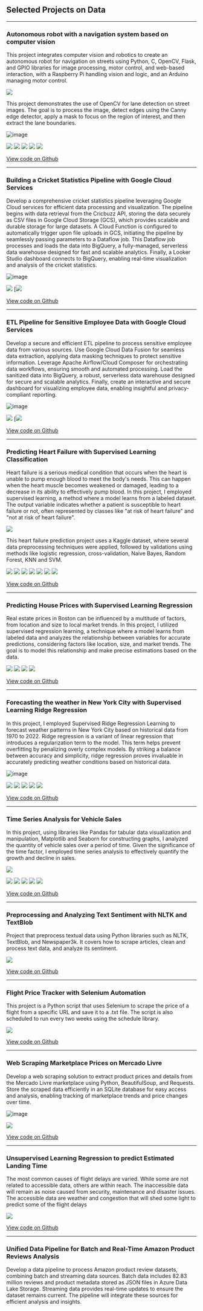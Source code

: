 ## Selected Projects on Data

---

### Autonomous robot with a navigation system based on computer vision

This project integrates computer vision and robotics to create an autonomous robot for navigation on streets using Python, C, OpenCV, Flask, and GPIO libraries for image processing, motor control, and web-based interaction, with a Raspberry Pi handling vision and logic, and an Arduino managing motor control.

<img src= 'https://github.com/sofiasawczenko/sofiasawczenko.github.io/blob/master/images/object_detection2.jpg?raw=true'/>

This project demonstrates the use of OpenCV for lane detection on street images. The goal is to process the image, detect edges using the Canny edge detector, apply a mask to focus on the region of interest, and then extract the lane boundaries.

![image](https://github.com/user-attachments/assets/8391d225-290a-4701-b47b-0afd5561897b)

[![](https://img.shields.io/badge/Python-white?logo=Python)](#) [![](https://img.shields.io/badge/Jupyter-white?logo=Jupyter)](#) [![](https://img.shields.io/badge/RaspberryPi-white?logo=raspberrypi&logoColor=A22846)](#) [![](https://img.shields.io/badge/Arduino-white?logo=Arduino&logoColor=00878F)](#) [![](https://img.shields.io/badge/C/C++-white?logo=Cplusplus&logoColor=00599C)](#)

[View code on Github](https://github.com/sofiasawczenko/autonomous_robot_computer_vision)

---

### Building a Cricket Statistics Pipeline with Google Cloud Services

Develop a comprehensive cricket statistics pipeline leveraging Google Cloud services for efficient data processing and visualization. The pipeline begins with data retrieval from the Cricbuzz API, storing the data securely as CSV files in Google Cloud Storage (GCS), which provides scalable and durable storage for large datasets. A Cloud Function is configured to automatically trigger upon file uploads in GCS, initiating the pipeline by seamlessly passing parameters to a Dataflow job. This Dataflow job processes and loads the data into BigQuery, a fully-managed, serverless data warehouse designed for fast and scalable analytics. Finally, a Looker Studio dashboard connects to BigQuery, enabling real-time visualization and analysis of the cricket statistics.

![image](https://github.com/user-attachments/assets/60f490b6-9b23-468a-9fbd-7c36c910ca64)

[![](https://img.shields.io/badge/Python-white?logo=Python)](#) [![](https://img.shields.io/badge/Google_Cloud-white?style=flat&logo=google-cloud&logoColor=4285F4)

[View code on Github](https://github.com/sofiasawczenko/ETL_cricket_stats)

---

### ETL Pipeline for Sensitive Employee Data with Google Cloud Services

Develop a secure and efficient ETL pipeline to process sensitive employee data from various sources. Use Google Cloud Data Fusion for seamless data extraction, applying data masking techniques to protect sensitive information. Leverage Apache Airflow/Cloud Composer for orchestrating data workflows, ensuring smooth and automated processing. Load the sanitized data into BigQuery, a robust, serverless data warehouse designed for secure and scalable analytics. Finally, create an interactive and secure dashboard for visualizing employee data, enabling insightful and privacy-compliant reporting.

![image](https://github.com/user-attachments/assets/aae5098c-d72d-4d44-9a94-ca740674dabf)

[![](https://img.shields.io/badge/Python-white?logo=Python)](#) [![](https://img.shields.io/badge/Google_Cloud-white?style=flat&logo=google-cloud&logoColor=4285F4)


[View code on Github](https://github.com/sofiasawczenko/ETL_employee_info_pipeline)

---

### Predicting Heart Failure with Supervised Learning Classification 
Heart failure is a serious medical condition that occurs when the heart is unable to pump enough blood to meet the body's needs. This can happen when the heart muscle becomes weakened or damaged, leading to a decrease in its ability to effectively pump blood.  In this project, I employed supervised learning, a method where a model learns from a labeled dataset. The output variable indicates whether a patient is susceptible to heart failure or not, often represented by classes like "at risk of heart failure" and "not at risk of heart failure".

<img src= 'https://github.com/sofiasawczenko/sofiasawczenko.github.io/blob/master/images/imagem_heart.png?raw=true'/>

This heart failure prediction project uses a Kaggle dataset, where several data preprocessing techniques were applied, followed by validations using methods like logistic regression, cross-validation, Naive Bayes, Random Forest, KNN and SVM.

[![](https://img.shields.io/badge/Python-white?logo=Python)](#) [![](https://img.shields.io/badge/Jupyter-white?logo=Jupyter)](#) [![](https://img.shields.io/badge/Anaconda-white?logo=anaconda)](#) [![](https://img.shields.io/badge/sklearn-white?logo=scikit-learn)](#) [![](https://img.shields.io/badge/Pandas-white?logo=pandas)](#) [![](https://img.shields.io/badge/Numpy-white?logo=numpy)](#) [![](https://img.shields.io/badge/Matplot-white?logo=Matplot)](#) 

[View code on Github](https://github.com/sofiasawczenko/heart_failure_forecasting)

---

### Predicting House Prices with Supervised Learning Regression
Real estate prices in Boston can be influenced by a multitude of factors, from location and size to local market trends. In this project, I utilized supervised regression learning, a technique where a model learns from labeled data and analyzes the relationship between variables for accurate predictions, considering factors like location, size, and market trends. The goal is to model this relationship and make precise estimations based on the data.

[![](https://img.shields.io/badge/Python-white?logo=Python)](#) [![](https://img.shields.io/badge/Jupyter-white?logo=Jupyter)](#) [![](https://img.shields.io/badge/Anaconda-white?logo=anaconda)](#) [![](https://img.shields.io/badge/Sklearn-white?logo=scikit-learn)](#)

[View code on Github](https://github.com/sofiasawczenko/forecasting_house_price/tree/main)

---

### Forecasting the weather in New York City with Supervised Learning Ridge Regression 
In this project, I employed Supervised Ridge Regression Learning to forecast weather patterns in New York City based on historical data from 1970 to 2022. Ridge regression is a variant of linear regression that introduces a regularization term to the model. This term helps prevent overfitting by penalizing overly complex models. By striking a balance between accuracy and simplicity, ridge regression proves invaluable in accurately predicting weather conditions based on historical data.

![image](https://github.com/user-attachments/assets/2268fbda-0328-4dc5-afea-8a2b80a9bc78)

[![](https://img.shields.io/badge/Python-white?logo=Python)](#) [![](https://img.shields.io/badge/Jupyter-white?logo=Jupyter)](#) [![](https://img.shields.io/badge/Anaconda-white?logo=anaconda)](#) [![](https://img.shields.io/badge/Sklearn-white?logo=scikit-learn)](#) [![](https://img.shields.io/badge/Pandas-white?logo=pandas)](#)

[View code on Github](https://github.com/sofiasawczenko/weather_forecasting/tree/main)

---

### Time Series Analysis for Vehicle Sales
In this project, using libraries like Pandas for tabular data visualization and manipulation, Matplotlib and Seaborn for constructing graphs, I analyzed the quantity of vehicle sales over a period of time. Given the significance of the time factor, I employed time series analysis to effectively quantify the growth and decline in sales.

<img src= 'https://github.com/sofiasawczenko/sofiasawczenko.github.io/blob/master/images/Captura%20de%20tela%202023-09-24%20162000.png?raw=true'/>

[![](https://img.shields.io/badge/Python-white?logo=Python)](#) [![](https://img.shields.io/badge/Jupyter-white?logo=Jupyter)](#) [![](https://img.shields.io/badge/Matplot-white?logo=Matplot)](#) [![](https://img.shields.io/badge/Seaborn-white?logo=seaborn)](#) [![](https://img.shields.io/badge/Pandas-white?logo=pandas)](#)

[View code on Github](https://github.com/sofiasawczenko/sales_time_series_analysis/tree/main)

---

### Preprocessing and Analyzing Text Sentiment with NLTK and TextBlob

Project that preprocess textual data using Python libraries such as NLTK, TextBlob, and Newspaper3k. It covers how to scrape articles, clean and process text data, and analyze its sentiment.

[![](https://img.shields.io/badge/Python-white?logo=Python)](#) 

[View code on Github](https://github.com/sofiasawczenko/analyzing_text_sentiment)

---

### Flight Price Tracker with Selenium Automation

This project is a Python script that uses Selenium to scrape the price of a flight from a specific URL and save it to a .txt file. The script is also scheduled to run every two weeks using the schedule library.

[![](https://img.shields.io/badge/Python-white?logo=Python)](#) 

[View code on Github](https://github.com/sofiasawczenko/get_flight_price_selenium)

---

### Web Scraping Marketplace Prices on Mercado Livre

Develop a web scraping solution to extract product prices and details from the Mercado Livre marketplace using Python, BeautifulSoup, and Requests. Store the scraped data efficiently in an SQLite database for easy access and analysis, enabling tracking of marketplace trends and price changes over time.

![image](https://github.com/user-attachments/assets/72d6fdf8-2c70-4f46-826c-24c20d5f2af9)

[![](https://img.shields.io/badge/Python-white?logo=Python)](#) 

[View code on Github](https://github.com/sofiasawczenko/meli_webscraping)

---

### Unsupervised Learning Regression to predict Estimated Landing Time
The most common causes of flight delays are varied. While some are not related to accessible data, others are within reach. The inaccessible data will remain as noise caused from security, maintenance and disaster issues. The accessible data are weather and congestion that will shed some light to predict some of the flight delays

[![](https://img.shields.io/badge/Python-white?logo=Python)](#) 

[View code on Github]()

---

### Unified Data Pipeline for Batch and Real-Time Amazon Product Reviews Analysis

Develop a data pipeline to process Amazon product review datasets, combining batch and streaming data sources. Batch data includes 82.83 million reviews and product metadata stored as JSON files in Azure Data Lake Storage. Streaming data provides real-time updates to ensure the dataset remains current. The pipeline will integrate these sources for efficient analysis and insights.
